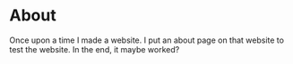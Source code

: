 # About

Once upon a time I made a website. I put an about page on that website to test the website. In the end, it maybe worked?